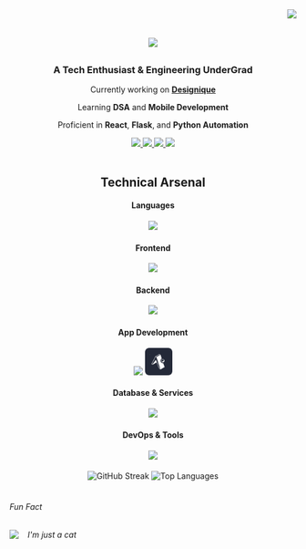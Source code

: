 <img align="right" src="https://komarev.com/ghpvc/?username=tashifkhan&style=for-the-badge&color=orange" />

<h1 align="center">
    <img src="https://readme-typing-svg.herokuapp.com/?font=Righteous&size=35&center=true&vCenter=true&width=500&height=70&color=79c2f3&&duration=4000&lines=Hi+There!+👋;+I'm+Tashif+Ahmad+Khan!;" />
</h1>

<h3 align="center">A Tech Enthusiast & Engineering UnderGrad</h3>

<div align="center">
    <p>Currently working on <strong><a href="http://designique.tashif.codes/">Designique</a></strong></p>
    <p>Learning <strong>DSA</strong> and <strong>Mobile Development</strong></p>
    <p>Proficient in <strong>React</strong>, <strong>Flask</strong>, and <strong>Python Automation</strong></p>
</div>

<div align="center"> 
  <a href="mailto:tashif@duck.com">
    <img src="https://img.shields.io/badge/Email-333333?style=for-the-badge&logo=gmail&logoColor=orange" />
  </a>
  <a href="https://www.linkedin.com/in/tashif-ahmad-khan-982304244/" target="_blank">
    <img src="https://img.shields.io/badge/LinkedIn-79C2F3?style=for-the-badge&logo=linkedin&logoColor=black" />
  </a>
  <a href="https://portfolio.tashif.codes/" target="_blank">
     <img src="https://img.shields.io/badge/Portfolio-orange?style=for-the-badge&logo=todoist&logoColor=white" /> 
  </a>
  <a href="https://www.leetcode.com/khan-tashif" target="_blank">
     <img src="https://img.shields.io/badge/LeetCode-000000?style=for-the-badge&logo=leetcode&logoColor=white" /> 
  </a>
</div>

<br/>

<h2 align="center">Technical Arsenal</h2>

<div align="center">
    <h4>Languages</h4>
    <img src="https://skillicons.dev/icons?i=python,js,ts,cpp" />
    <h4>Frontend</h4>
    <img src="https://skillicons.dev/icons?i=astro,react,next,remix,tailwind,bootstrap" />
    <h4>Backend</h4>
    <img src="https://skillicons.dev/icons?i=nodejs,express,django,fastapi,flask,wasm" />
    <h4>App Development</h4>
    <img src="https://skillicons.dev/icons?i=electron" /> <img src="./icons/expo.png" height="48" />
    <h4>Database & Services</h4>
    <img src="https://skillicons.dev/icons?i=mongodb,postgres,mysql,firebase,appwrite,supabase,graphql" />
    <h4>DevOps & Tools</h4>
    <img src="https://skillicons.dev/icons?i=docker,git,github,githubactions,linux,postman" />
</div>

<br/>

<div align="center">
    <img height="150" src="https://streak-stats.demolab.com?user=tashifkhan&theme=react&hide_border=true&border_radius=10" alt="GitHub Streak" />
    <img height="150" src="https://github-readme-stats.vercel.app/api/top-langs?username=tashifkhan&layout=compact&theme=react&hide_border=true&border_radius=10&hide=jupyter%20notebook,html,css,scss" alt="Top Languages" />
</div>

<br/>

<div>
    <h6> Fun Fact </h6>
    <span>
        <img height=100 src="https://media.tenor.com/-ufrqpl5cp0AAAAM/test.gif" align="left" /><em> &nbsp; &nbsp; I'm just a cat </em>
    </span>
</div>
